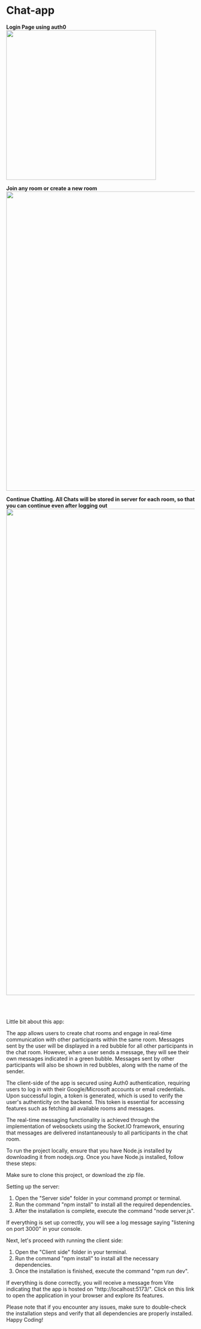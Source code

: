 # Chat-app
<b>Login Page using auth0</b> <br />
<img src="https://github.com/ashishrout-tech/Chat-app/assets/77796540/859f1122-0a8c-45ad-9aaf-d404545a87d0" width="400" /> <br />

<b>Join any room or create a new room</b> <br />
<img src="https://github.com/ashishrout-tech/Chat-app/assets/77796540/edb0f7eb-a2e4-44c9-9f13-0e3656d53369" width="800" /> <br />

<b>Continue Chatting. All Chats will be stored in server for each room, so that you can continue even after logging out</b> <br />
<img src="https://github.com/ashishrout-tech/Chat-app/assets/77796540/48d4c02f-d0c7-4113-b72e-72dd01619126" width="1300" />

<br /> <br />




 Little bit about this app:

The app allows users to create chat rooms and engage in real-time communication with other participants within the same room. Messages sent by the user will be displayed in a red bubble for all other participants in the chat room. However, when a user sends a message, they will see their own messages indicated in a green bubble. Messages sent by other participants will also be shown in red bubbles, along with the name of the sender.

The client-side of the app is secured using Auth0 authentication, requiring users to log in with their Google/Microsoft accounts or email credentials. Upon successful login, a token is generated, which is used to verify the user's authenticity on the backend. This token is essential for accessing features such as fetching all available rooms and messages.

The real-time messaging functionality is achieved through the implementation of websockets using the Socket.IO framework, ensuring that messages are delivered instantaneously to all participants in the chat room.




To run the project locally, ensure that you have Node.js installed by downloading it from nodejs.org. Once you have Node.js installed, follow these steps:

Make sure to clone this project, or download the zip file.

Setting up the server:

1. Open the "Server side" folder in your command prompt or terminal.
2. Run the command "npm install" to install all the required dependencies.
3. After the installation is complete, execute the command "node server.js".

If everything is set up correctly, you will see a log message saying "listening on port 3000" in your console.

Next, let's proceed with running the client side:

1. Open the "Client side" folder in your terminal.
2. Run the command "npm install" to install all the necessary dependencies.
3. Once the installation is finished, execute the command "npm run dev".

If everything is done correctly, you will receive a message from Vite indicating that the app is hosted on "http://localhost:5173/". Click on this link to open the application in your browser and explore its features.

Please note that if you encounter any issues, make sure to double-check the installation steps and verify that all dependencies are properly installed. Happy Coding!
